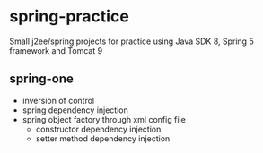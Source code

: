 # spring-practice
Small j2ee/spring projects for practice using Java SDK 8, Spring 5 framework and Tomcat 9
## spring-one
- inversion of control
- spring dependency injection
- spring object factory through xml config file
  - constructor dependency injection
  - setter method dependency injection

